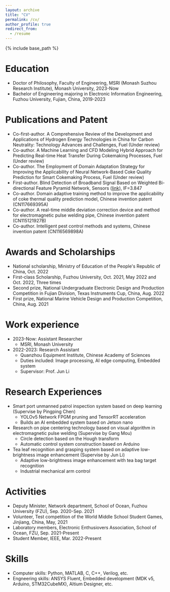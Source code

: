 ```yaml
---
layout: archive
title: "CV"
permalink: /cv/
author_profile: true
redirect_from:
  - /resume
---
```


{% include base_path %}

Education
======
* Doctor of Philosophy, Faculty of Engineering, MSRI (Monash Suzhou Research Institute), Monash University, 2023-Now
* Bachelor of Engineering majoring in Electronic Information Engineering, Fuzhou University, Fujian, China, 2019-2023

Publications and Patent
======
* Co-first-author. A Comprehensive Review of the Development and Applications of Hydrogen Energy Technologies in China for Carbon Neutrality: Technology Advances and Challenges, Fuel (Under review)
* Co-author. A Machine Learning and CFD Modeling Hybrid Approach for Predicting Real-time Heat Transfer During Cokemaking Processes, Fuel (Under review)
* Co-author. The Employment of Domain Adaptation Strategy for Improving the Applicability of Neural Network-Based Coke Quality Prediction for Smart Cokemaking Process, Fuel (Under review)
* First-author. Blind Detection of Broadband Signal Based on Weighted Bi-directional Feature Pyramid Network, Sensors ([link](https://www.mdpi.com/1424-8220/23/3/1525)), IF=3.847
* Co-author. Domain adaptive training method to improve the applicability of coke thermal quality prediction model, Chinese invention patent (CN117669395A)
* Co-author. A real-time middle deviation correction device and method for electromagnetic pulse welding pipe, Chinese invention patent (CN115121927B)
* Co-author. Intelligent pest control methods and systems, Chinese invention patent (CN116569898A)

Awards and Scholarships
======
* National scholarship, Ministry of Education of the People's Republic of China, Oct. 2022
* First-class Scholarship, Fuzhou University, Oct. 2021, May 2022 and Oct. 2022, Three times
* Second prize, National Undergraduate Electronic Design and Production Competition in Fujian Division, Texas Instruments Cup, China, Aug. 2022
* First prize, National Marine Vehicle Design and Production Competition, China, Aug. 2021

Work experience
======
* 2023-Now: Assistant Researcher
  * MSRI, Monash University
* 2022-2023: Research Assistant
  * Quanzhou Equipment Institute, Chinese Academy of Sciences
  * Duties included: Image processing, AI edge computing, Embedded system
  * Supervisor: Prof. Jun Li
  
Research Experiences
======
* Smart port unmanned patrol inspection system based on deep learning (Supervise by Pingping Chen)
  * YOLOv5 Network FPGM pruning and TensorRT acceleration
  * Builds an AI embedded system based on Jetson nano
* Research on pipe centering technology based on visual algorithm in electromagnetic pulse welding (Supervise by Gang Mou)
  * Circle detection based on the Hough transform
  * Automatic control system construction based on Arduino
* Tea leaf recognition and grasping system based on adaptive low-brightness image enhancement (Supervise by Jun Li)
  * Adaptive low-brightness image enhancement with tea bag target recognition
  * Industrial mechanical arm control

Activities
======
* Deputy Minister, Network department, School of Ocean, Fuzhou University (FZU), Sep. 2020-Sep. 2021
* Volunteer, Test competition of the World Middle School Student Games, Jinjiang, China, May, 2021
* Laboratory members, Electronic Enthusiovers Association, School of Ocean, FZU, Sep. 2021-Present
* Student Member, IEEE, Mar. 2022-Present

Skills
======
* Computer skills: Python, MATLAB, C, C++, Verilog, etc.
* Engneering skills: ANSYS Fluent, Embedded development (MDK v5, Arduino, STM32CubeMX), Altium Designer, etc.
